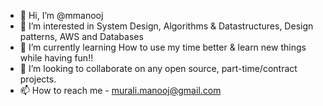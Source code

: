 - 👋 Hi, I’m @mmanooj
- 👀 I’m interested in System Design, Algorithms & Datastructures, Design patterns, AWS and Databases
- 🌱 I’m currently learning How to use my time better & learn new things while having fun!! 
- 💞️ I’m looking to collaborate on any open source, part-time/contract projects.
- 📫 How to reach me - murali.manooj@gmail.com

<!---
mmanooj/mmanooj is a ✨ special ✨ repository because its `README.md` (this file) appears on your GitHub profile.
You can click the Preview link to take a look at your changes.
--->
